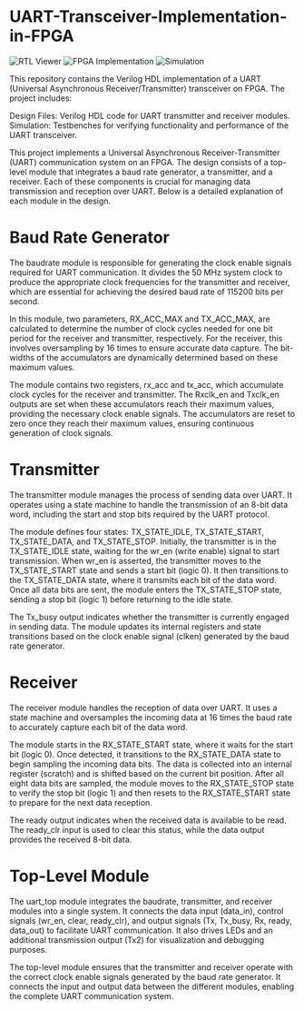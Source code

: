 # UART-Transceiver-Implementation-in-FPGA

![RTL Viewer](https://github.com/LahiruCooray/UART-Transceiver-Implementation-in-FPGA/blob/e86fe1dd6d22d89ebcd14baa144809ea63cce4ea/Images/RTL%20Viewer.jpg)
![FPGA Implementation](https://github.com/LahiruCooray/UART-Transceiver-Implementation-in-FPGA/blob/d9c1b6eb14bac867a0d9477384b0793c70c58bb5/Images/UART%20Implementation.jpg)
![Simulation](https://github.com/LahiruCooray/UART-Transceiver-Implementation-in-FPGA/blob/529654558eba0ed07083b1e0b160f934d37cbdc0/Images/Simulation%20on%20ModelSim.jpg)

This repository contains the Verilog HDL implementation of a UART (Universal Asynchronous Receiver/Transmitter) transceiver on FPGA. 
The project includes:

Design Files: Verilog HDL code for UART transmitter and receiver modules.
Simulation: Testbenches for verifying functionality and performance of the UART transceiver.

This project implements a Universal Asynchronous Receiver-Transmitter (UART) communication system on an FPGA. The design consists of a top-level module that integrates a baud rate generator, a transmitter, and a receiver. Each of these components is crucial for managing data transmission and reception over UART. Below is a detailed explanation of each module in the design.

# Baud Rate Generator
The baudrate module is responsible for generating the clock enable signals required for UART communication. It divides the 50 MHz system clock to produce the appropriate clock frequencies for the transmitter and receiver, which are essential for achieving the desired baud rate of 115200 bits per second.

In this module, two parameters, RX_ACC_MAX and TX_ACC_MAX, are calculated to determine the number of clock cycles needed for one bit period for the receiver and transmitter, respectively. For the receiver, this involves oversampling by 16 times to ensure accurate data capture. The bit-widths of the accumulators are dynamically determined based on these maximum values.

The module contains two registers, rx_acc and tx_acc, which accumulate clock cycles for the receiver and transmitter. The Rxclk_en and Txclk_en outputs are set when these accumulators reach their maximum values, providing the necessary clock enable signals. The accumulators are reset to zero once they reach their maximum values, ensuring continuous generation of clock signals.

# Transmitter
The transmitter module manages the process of sending data over UART. It operates using a state machine to handle the transmission of an 8-bit data word, including the start and stop bits required by the UART protocol.

The module defines four states: TX_STATE_IDLE, TX_STATE_START, TX_STATE_DATA, and TX_STATE_STOP. Initially, the transmitter is in the TX_STATE_IDLE state, waiting for the wr_en (write enable) signal to start transmission. When wr_en is asserted, the transmitter moves to the TX_STATE_START state and sends a start bit (logic 0). It then transitions to the TX_STATE_DATA state, where it transmits each bit of the data word. Once all data bits are sent, the module enters the TX_STATE_STOP state, sending a stop bit (logic 1) before returning to the idle state.

The Tx_busy output indicates whether the transmitter is currently engaged in sending data. The module updates its internal registers and state transitions based on the clock enable signal (clken) generated by the baud rate generator.

# Receiver
The receiver module handles the reception of data over UART. It uses a state machine and oversamples the incoming data at 16 times the baud rate to accurately capture each bit of the data word.

The module starts in the RX_STATE_START state, where it waits for the start bit (logic 0). Once detected, it transitions to the RX_STATE_DATA state to begin sampling the incoming data bits. The data is collected into an internal register (scratch) and is shifted based on the current bit position. After all eight data bits are sampled, the module moves to the RX_STATE_STOP state to verify the stop bit (logic 1) and then resets to the RX_STATE_START state to prepare for the next data reception.

The ready output indicates when the received data is available to be read. The ready_clr input is used to clear this status, while the data output provides the received 8-bit data.

# Top-Level Module
The uart_top module integrates the baudrate, transmitter, and receiver modules into a single system. It connects the data input (data_in), control signals (wr_en, clear, ready_clr), and output signals (Tx, Tx_busy, Rx, ready, data_out) to facilitate UART communication. It also drives LEDs and an additional transmission output (Tx2) for visualization and debugging purposes.

The top-level module ensures that the transmitter and receiver operate with the correct clock enable signals generated by the baud rate generator. It connects the input and output data between the different modules, enabling the complete UART communication system.
